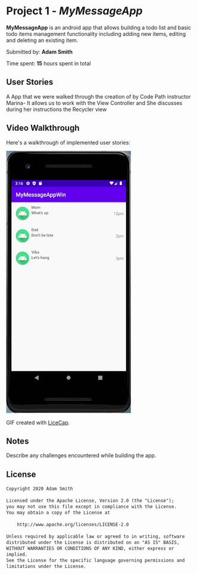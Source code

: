 # Project 1 - *MyMessageApp*

**MyMessageApp** is an android app that allows building a todo list and basic todo items management functionality including adding new items, editing and deleting an existing item.

Submitted by: **Adam Smith**

Time spent: **15** hours spent in total

## User Stories

A App that we were walked through the creation of by Code Path instructor Marina- 
It allows us to work with the View Controller and She discusses during her instructions the Recycler view

## Video Walkthrough

Here's a walkthrough of implemented user stories:

<img src='https://github.com/jtmlock/MyMessageAppWin/blob/master/MyMessageApp.gif' alt='App ScreenShot' />

GIF created with [LiceCap](http://www.cockos.com/licecap/).

## Notes

Describe any challenges encountered while building the app.

## License

    Copyright 2020 Adam Smith

    Licensed under the Apache License, Version 2.0 (the "License");
    you may not use this file except in compliance with the License.
    You may obtain a copy of the License at

        http://www.apache.org/licenses/LICENSE-2.0

    Unless required by applicable law or agreed to in writing, software
    distributed under the License is distributed on an "AS IS" BASIS,
    WITHOUT WARRANTIES OR CONDITIONS OF ANY KIND, either express or implied.
    See the License for the specific language governing permissions and
    limitations under the License.
